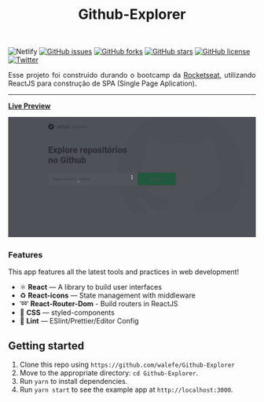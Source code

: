 <h1 align="center">Github-Explorer</h1>
<br />

![Netlify](https://img.shields.io/netlify/e10e299b-54ae-4e96-b065-ecf18b3c1ae2)
[![GitHub issues](https://img.shields.io/github/issues/walefe/Github-Explorer)](https://github.com/walefe/Github-Explorer/issues) 
[![GitHub forks](https://img.shields.io/github/forks/walefe/Github-Explorer)](https://github.com/walefe/Github-Explorer/network)
[![GitHub stars](https://img.shields.io/github/stars/walefe/Github-Explorer)](https://github.com/walefe/Github-Explorer/stargazers)
[![GitHub license](https://img.shields.io/github/license/walefe/Github-Explorer)](https://github.com/walefe/Github-Explorer)
[![Twitter](https://img.shields.io/twitter/url?style=social&url=https%3A%2F%2Ftwitter.com%2Fwalefep)](https://twitter.com/intent/tweet?text=Wow:&url=https%3A%2F%2Fgithub.com%2Fwalefe%2FGithub-Explorer)


<p align="justify">Esse projeto foi construido durando o bootcamp da <a href="https://github.com/rocketseat">Rocketseat<a/>, utilizando ReactJS para construção de SPA (Single Page Aplication).</p>

<hr />

 [**Live Preview**](https://keen-payne-d539c9.netlify.app/)
 
<img src="src/assets/Github-Explorer.gif" />

### Features

This app features all the latest tools and practices in web development!

- ⚛ **React** — A library to build user interfaces
- ♻ **React-icons** — State management with middleware
- :loop: **React-Router-Dom** - Build routers in ReactJS
- 💅 **CSS** — styled-components
- 💖 **Lint** — ESlint/Prettier/Editor Config


## Getting started

1. Clone this repo using `https://github.com/walefe/Github-Explorer`
2. Move to the appropriate directory: `cd Github-Explorer`.<br />
3. Run `yarn` to install dependencies.<br />
4. Run `yarn start` to see the example app at `http://localhost:3000`.
